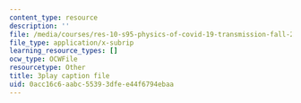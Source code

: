 ```yaml
---
content_type: resource
description: ''
file: /media/courses/res-10-s95-physics-of-covid-19-transmission-fall-2020/0acc16c6aabc55393dfee44f6794ebaa_-nAt3BJQ2xY.srt
file_type: application/x-subrip
learning_resource_types: []
ocw_type: OCWFile
resourcetype: Other
title: 3play caption file
uid: 0acc16c6-aabc-5539-3dfe-e44f6794ebaa
---
```

